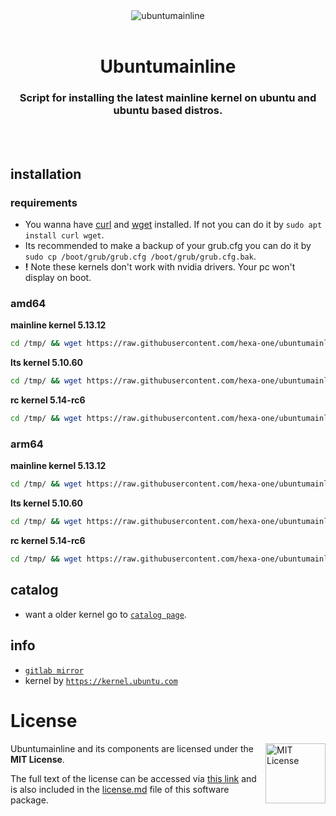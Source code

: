 <div align="center">
  <a align="center">
    <center align="center">
      <img src="assets/Mainline-pink.svg" alt="ubuntumainline" align="center">
    </center>
  </a>
  <br>
  <h1 align="center"><center>Ubuntumainline</center></h1>
  <h3 align="center"><center>Script for installing the latest mainline kernel on ubuntu and ubuntu based distros.</center></h3>
  <br>
  <br>
</div>

## installation

### requirements

- You wanna have [curl](https://curl.haxx.se/) and [wget](https://www.gnu.org/software/wget/) installed. If not you can do it by `sudo apt install curl wget`.
- Its recommended to make a backup of your grub.cfg you can do it by `sudo cp /boot/grub/grub.cfg /boot/grub/grub.cfg.bak`.
- **!** Note these kernels don't work with nvidia drivers. Your pc won't display on boot.

### amd64

**mainline kernel 5.13.12**

```bash
cd /tmp/ && wget https://raw.githubusercontent.com/hexa-one/ubuntumainline/main/catalog/5.13.12/install.sh && chmod +x install.sh && sudo ./install.sh -amd
```
**lts kernel 5.10.60**

```bash
cd /tmp/ && wget https://raw.githubusercontent.com/hexa-one/ubuntumainline/main/catalog/5.10.60/install.sh && chmod +x install.sh && sudo ./install.sh -amd
```

**rc kernel 5.14-rc6**
```bash
cd /tmp/ && wget https://raw.githubusercontent.com/hexa-one/ubuntumainline/main/catalog/5.14-rc6/install.sh && chmod +x install.sh && sudo ./install.sh -amd
```

### arm64

**mainline kernel 5.13.12**
```bash
cd /tmp/ && wget https://raw.githubusercontent.com/hexa-one/ubuntumainline/main/catalog/5.13.12/install.sh && chmod +x install.sh && sudo ./install.sh -arm
```

**lts kernel 5.10.60**
```bash
cd /tmp/ && wget https://raw.githubusercontent.com/hexa-one/ubuntumainline/main/catalog/5.10.60/install.sh && chmod +x install.sh && sudo ./install.sh -arm
```

**rc kernel 5.14-rc6**
```bash
cd /tmp/ && wget https://raw.githubusercontent.com/hexa-one/ubuntumainline/main/catalog/5.14-rc6/install.sh && chmod +x install.sh && sudo ./install.sh -arm
```

## catalog

- want a older kernel go to [`catalog page`](../catalog/README.md).

## info

- [`gitlab mirror`](https://gitlab.com/hexa-one/ubuntumainline)
- kernel by [`https://kernel.ubuntu.com`](https://kernel.ubuntu.com/)

# License

<a href="https://opensource.org/licenses/MIT">
  <img align="right" height="96" alt="MIT License" src="https://user-images.githubusercontent.com/58103738/119219770-af322980-bad6-11eb-9fa4-4273ca3993b5.png" />
</a>

Ubuntumainline and its components are licensed under the **MIT License**.

The full text of the license can be accessed via [this link](https://opensource.org/licenses/MIT) and is also included in the [license.md](license.md) file of this software package.

